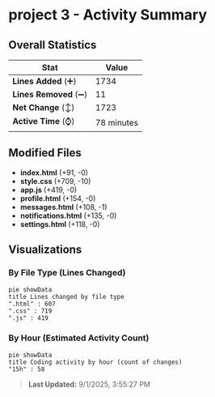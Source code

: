 # project 3 - Activity Summary 

## Overall Statistics

| Stat                   | Value                                                             |
| ---------------------- | ----------------------------------------------------------------- |
| **Lines Added** (➕)   | 1734                                          |
| **Lines Removed** (➖) | 11                                        |
| **Net Change** (↕)    | 1723                |
| **Active Time** (⌚)   | 78 minutes |


## Modified Files
- **index.html** (+91, -0)
- **style.css** (+709, -10)
- **app.js** (+419, -0)
- **profile.html** (+154, -0)
- **messages.html** (+108, -1)
- **notifications.html** (+135, -0)
- **settings.html** (+118, -0)

## Visualizations

### By File Type (Lines Changed)

```mermaid
pie showData
title Lines changed by file type
".html" : 607
".css" : 719
".js" : 419
```

### By Hour (Estimated Activity Count)

```mermaid
pie showData
title Coding activity by hour (count of changes)
"15h" : 58
```


> **Last Updated:** 9/1/2025, 3:55:27 PM